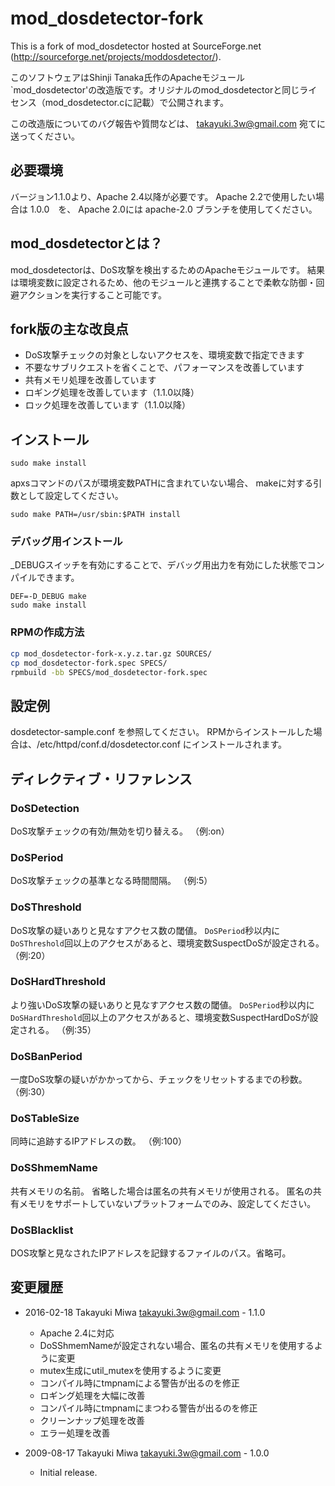 # mod_dosdetector-fork

This is a fork of mod_dosdetector hosted at SourceForge.net (http://sourceforge.net/projects/moddosdetector/).

このソフトウェアはShinji Tanaka氏作のApacheモジュール`mod_dosdetector'の改造版です。オリジナルのmod_dosdetectorと同じライセンス（mod_dosdetector.cに記載）で公開されます。

この改造版についてのバグ報告や質問などは、 takayuki.3w@gmail.com 宛てに送ってください。

## 必要環境

バージョン1.1.0より、Apache 2.4以降が必要です。
Apache 2.2で使用したい場合は 1.0.0　を、
Apache 2.0には apache-2.0 ブランチを使用してください。

## mod_dosdetectorとは？

mod_dosdetectorは、DoS攻撃を検出するためのApacheモジュールです。
結果は環境変数に設定されるため、他のモジュールと連携することで柔軟な防御・回避アクションを実行すること可能です。

## fork版の主な改良点

- DoS攻撃チェックの対象としないアクセスを、環境変数で指定できます
- 不要なサブリクエストを省くことで、パフォーマンスを改善しています
- 共有メモリ処理を改善しています
- ロギング処理を改善しています（1.1.0以降）
- ロック処理を改善しています（1.1.0以降）

## インストール

```
sudo make install
```

apxsコマンドのパスが環境変数PATHに含まれていない場合、
makeに対する引数として設定してください。

```
sudo make PATH=/usr/sbin:$PATH install
```

### デバッグ用インストール

_DEBUGスイッチを有効にすることで、デバッグ用出力を有効にした状態でコンパイルできます。

```
DEF=-D_DEBUG make
sudo make install
```

### RPMの作成方法

```bash
cp mod_dosdetector-fork-x.y.z.tar.gz SOURCES/
cp mod_dosdetector-fork.spec SPECS/
rpmbuild -bb SPECS/mod_dosdetector-fork.spec
```

## 設定例

dosdetector-sample.conf を参照してください。
RPMからインストールした場合は、/etc/httpd/conf.d/dosdetector.conf にインストールされます。

## ディレクティブ・リファレンス

### DoSDetection
DoS攻撃チェックの有効/無効を切り替える。
（例:on）

### DoSPeriod
DoS攻撃チェックの基準となる時間間隔。
（例:5）

### DoSThreshold
DoS攻撃の疑いありと見なすアクセス数の閾値。
`DoSPeriod`秒以内に`DoSThreshold`回以上のアクセスがあると、環境変数SuspectDoSが設定される。
（例:20）

### DoSHardThreshold
より強いDoS攻撃の疑いありと見なすアクセス数の閾値。
`DoSPeriod`秒以内に`DoSHardThreshold`回以上のアクセスがあると、環境変数SuspectHardDoSが設定される。
（例:35）

### DoSBanPeriod
一度DoS攻撃の疑いがかかってから、チェックをリセットするまでの秒数。
（例:30）

### DoSTableSize
同時に追跡するIPアドレスの数。
（例:100）

### DoSShmemName
共有メモリの名前。
省略した場合は匿名の共有メモリが使用される。
匿名の共有メモリをサポートしていないプラットフォームでのみ、設定してください。

### DoSBlacklist
DOS攻撃と見なされたIPアドレスを記録するファイルのパス。省略可。


## 変更履歴

* 2016-02-18 Takayuki Miwa <takayuki.3w@gmail.com> - 1.1.0
	* Apache 2.4に対応
	* DoSShmemNameが設定されない場合、匿名の共有メモリを使用するように変更
	* mutex生成にutil_mutexを使用するように変更
	* コンパイル時にtmpnamによる警告が出るのを修正
	* ロギング処理を大幅に改善
	* コンパイル時にtmpnamにまつわる警告が出るのを修正
	* クリーンナップ処理を改善
	* エラー処理を改善

* 2009-08-17 Takayuki Miwa <takayuki.3w@gmail.com> - 1.0.0
	*  Initial release.
